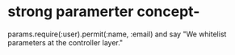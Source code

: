 # strong paramerter concept-
  params.require(:user).permit(:name, :email)
  and say "We whitelist parameters at the controller layer."
#